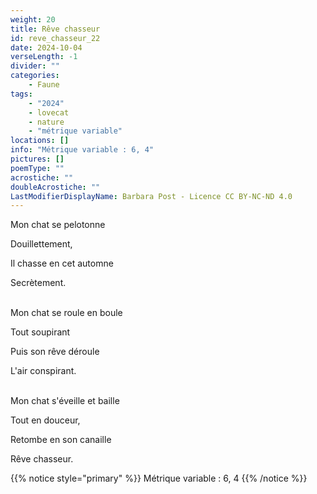 ```yaml
---
weight: 20
title: Rêve chasseur
id: reve_chasseur_22
date: 2024-10-04
verseLength: -1
divider: ""
categories:
    - Faune
tags:
    - "2024"
    - lovecat
    - nature
    - "métrique variable"
locations: []
info: "Métrique variable : 6, 4"
pictures: []
poemType: ""
acrostiche: ""
doubleAcrostiche: ""
LastModifierDisplayName: Barbara Post - Licence CC BY-NC-ND 4.0
---
```

Mon chat se pelotonne

Douillettement,

Il chasse en cet automne

Secrètement.

 \
Mon chat se roule en boule

Tout soupirant

Puis son rêve déroule

L'air conspirant.

 \
Mon chat s'éveille et baille

Tout en douceur,

Retombe en son canaille

Rêve chasseur.

<!-- FM:Snippet:Start data:{"id":"_simpleNotice","fields":[{"name":"content","value":"Métrique variable : 6, 4"}]} -->
{{% notice style="primary" %}}
Métrique variable : 6, 4
{{% /notice %}}
<!-- FM:Snippet:End -->